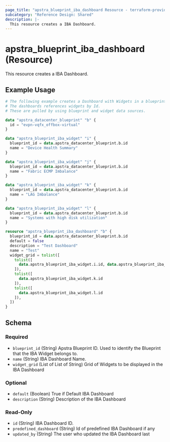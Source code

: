 ```yaml
---
page_title: "apstra_blueprint_iba_dashboard Resource - terraform-provider-apstra"
subcategory: "Reference Design: Shared"
description: |-
  This resource creates a IBA Dashboard.
---
```


# apstra_blueprint_iba_dashboard (Resource)

This resource creates a IBA Dashboard.


## Example Usage

```terraform
# The following example creates a Dashboard with Widgets in a blueprint.
# The dashboards references widgets by Id.
# These are pulled by using blueprint and widget data sources.

data "apstra_datacenter_blueprint" "b" {
  id = "evpn-vqfx_offbox-virtual"
}

data "apstra_blueprint_iba_widget" "i" {
  blueprint_id = data.apstra_datacenter_blueprint.b.id
  name = "Device Health Summary"
}

data "apstra_blueprint_iba_widget" "j" {
  blueprint_id = data.apstra_datacenter_blueprint.b.id
  name = "Fabric ECMP Imbalance"
}

data "apstra_blueprint_iba_widget" "k" {
  blueprint_id = data.apstra_datacenter_blueprint.b.id
  name = "LAG Imbalance"
}

data "apstra_blueprint_iba_widget" "l" {
  blueprint_id = data.apstra_datacenter_blueprint.b.id
  name = "Systems with high disk utilization"
}

resource "apstra_blueprint_iba_dashboard" "b" {
  blueprint_id = data.apstra_datacenter_blueprint.b.id
  default = false
  description = "Test Dashboard"
  name = "Test"
  widget_grid = tolist([
    tolist([
      data.apstra_blueprint_iba_widget.i.id, data.apstra_blueprint_iba_widget.j.id
    ]),
    tolist([
      data.apstra_blueprint_iba_widget.k.id
    ]),
    tolist([
      data.apstra_blueprint_iba_widget.l.id
    ]),
  ])
}
```

<!-- schema generated by tfplugindocs -->
## Schema

### Required

- `blueprint_id` (String) Apstra Blueprint ID. Used to identify the Blueprint that the IBA Widget belongs to.
- `name` (String) IBA Dashboard Name.
- `widget_grid` (List of List of String) Grid of Widgets to be displayed in the IBA Dashboard

### Optional

- `default` (Boolean) True if Default IBA Dashboard
- `description` (String) Description of the IBA Dashboard

### Read-Only

- `id` (String) IBA Dashboard ID.
- `predefined_dashboard` (String) Id of predefined IBA Dashboard if any
- `updated_by` (String) The user who updated the IBA Dashboard last



